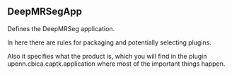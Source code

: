 ## DeepMRSegApp

Defines the DeepMRSeg application.

In here there are rules for packaging and potentially selecting plugins. 

Also it specifies what the product is, which you will find in the plugin upenn.cbica.captk.application where most of the important things happen.